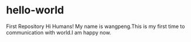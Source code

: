 # hello-world
First Repository
Hi Humans!
My name is wangpeng.This is my first time to communication with world.I am happy now.
